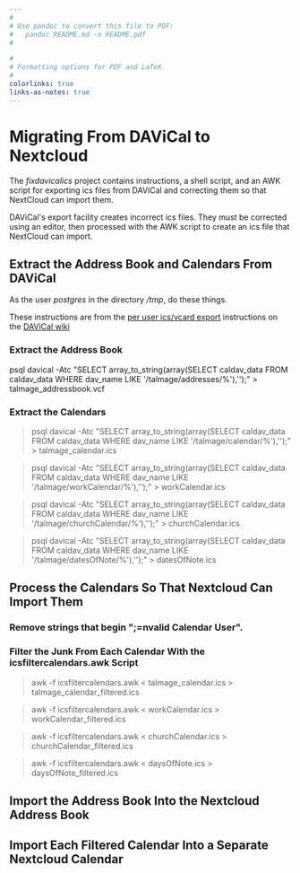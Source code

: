 ```yaml
---
#
# Use pandoc to convert this file to PDF:
#   pandoc README.md -o README.pdf
#

#
# Formatting options for PDF and LaTeX
#
colorlinks: true
links-as-notes: true
---
```


# Migrating From DAViCal to Nextcloud

The *fixdavicalics* project contains instructions, a shell script, and
an AWK script for exporting ics files from DAViCal and correcting them
so that NextCloud can import them.

DAViCal's export facility creates incorrect ics files.  They must be
corrected using an editor, then processed with the AWK script to
create an ics file that NextCloud can import.

## Extract the Address Book and Calendars From DAViCal

As the user *postgres* in the directory */tmp*, do these things.

These instructions are from the
[per user ics/vcard export](http://wiki.davical.org/index.php/Backups#Per_user_ics.2Fvcard_export)
instructions on the
[DAViCal wiki](http://wiki.davical.org/index.php/Main_Page)

### Extract the Address Book

psql davical -Atc "SELECT array_to_string(array(SELECT caldav_data FROM caldav_data WHERE dav_name LIKE '/talmage/addresses/%'),'');" > talmage_addressbook.vcf

### Extract the Calendars

> psql davical -Atc "SELECT array_to_string(array(SELECT caldav_data FROM caldav_data WHERE dav_name LIKE '/talmage/calendar/%'),'');" > talmage_calendar.ics

> psql davical -Atc "SELECT array_to_string(array(SELECT caldav_data FROM caldav_data WHERE dav_name LIKE '/talmage/workCalendar/%'),'');" > workCalendar.ics

> psql davical -Atc "SELECT array_to_string(array(SELECT caldav_data FROM caldav_data WHERE dav_name LIKE '/talmage/churchCalendar/%'),'');" > churchCalendar.ics

> psql davical -Atc "SELECT array_to_string(array(SELECT caldav_data FROM caldav_data WHERE dav_name LIKE '/talmage/datesOfNote/%'),'');" > datesOfNote.ics

## Process the Calendars So That Nextcloud Can Import Them
### Remove strings that begin ";=nvalid Calendar User".
### Filter the Junk From Each Calendar With the icsfiltercalendars.awk Script

> awk -f icsfiltercalendars.awk < talmage_calendar.ics > talmage_calendar_filtered.ics

> awk -f icsfiltercalendars.awk < workCalendar.ics > workCalendar_filtered.ics

> awk -f icsfiltercalendars.awk < churchCalendar.ics > churchCalendar_filtered.ics

> awk -f icsfiltercalendars.awk < daysOfNote.ics > daysOfNote_filtered.ics

## Import the Address Book Into the Nextcloud Address Book
## Import Each Filtered Calendar Into a Separate Nextcloud Calendar
